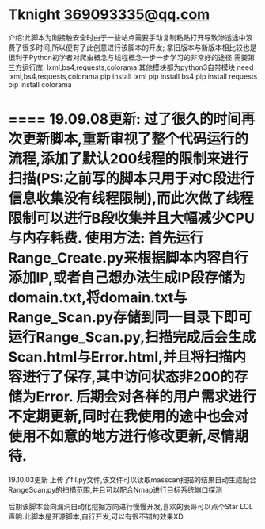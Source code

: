 # Tknight 369093335@qq.com
介绍:此脚本为刚接触安全时由于一些站点需要手动复制粘贴打开导致渗透途中浪费了很多时间,所以便有了此创意进行该脚本的开发;
拿旧版本与新版本相比较也是很利于Python初学者对爬虫概念与线程概念一步一步学习的非常好的途径
需要第三方运行库: lxml,bs4,requests,colorama 其他模块都为python3自带模块
need lxml,bs4,requests,colorama
pip install lxml
pip install bs4
pip install requests
pip install colorama

====
19.09.08更新:
  过了很久的时间再次更新脚本,重新审视了整个代码运行的流程,添加了默认200线程的限制来进行扫描(PS:之前写的脚本只用于对C段进行信息收集没有线程限制),而此次做了线程限制可以进行B段收集并且大幅减少CPU与内存耗费.
  使用方法:
    首先运行Range_Create.py来根据脚本内容自行添加IP,或者自己想办法生成IP段存储为domain.txt,将domain.txt与Range_Scan.py存储到同一目录下即可运行Range_Scan.py,扫描完成后会生成Scan.html与Error.html,并且将扫描内容进行了保存,其中访问状态非200的存储为Error.
  后期会对各样的用户需求进行不定期更新,同时在我使用的途中也会对使用不如意的地方进行修改更新,尽情期待.
===
19.10.03更新
上传了fil.py文件,该文件可以读取masscan扫描的结果自动生成配合RangeScan.py的扫描范围,并且可以配合Nmap进行目标系统端口探测


后期该脚本会向漏洞自动化挖掘方向进行慢慢开发,喜欢的表哥可以点个Star   LOL
声明:此脚本是开源脚本,自行开发,可以有很不错的效果XD
